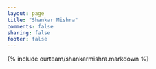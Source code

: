 ```yaml
---
layout: page
title: "Shankar Mishra"
comments: false
sharing: false
footer: false
---
```

{% include ourteam/shankarmishra.markdown %}
